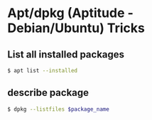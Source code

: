 # Apt/dpkg (Aptitude - Debian/Ubuntu) Tricks

## List all installed packages

```sh
$ apt list --installed
```

## describe package

```sh
$ dpkg --listfiles $package_name
```
